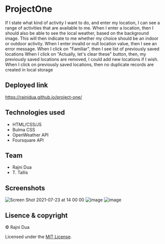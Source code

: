 # ProjectOne

If I state what kind of activity I want to do, and enter my location, I can see a range of activities that are available to me.
When I enter a location,
then I should also be able to see the local weather, based on the background image. This will then indicate to me whether my choice should be an indoor or outdoor activity.
When I enter invalid or null location value, 
then I see an error message.
When I click on "Familiar",
then I see list of previously saved locations
When I click on "Actually, let's clear these" button,
then, my previously saved locations are removed, I could add new locations if I wish.
When I click on previously saved locations,
then no duplicate records are created in local storage


## Deployed link 
https://rajnidua.github.io/project-one/

## Technologies used

* HTML/CSS/JS
* Bulma CSS
* OpenWeather API
* Foursquare API

## Team

* Rajni Dua
* T. Tallis

## Screenshots
![Screen Shot 2021-07-23 at 14 00 00](https://user-images.githubusercontent.com/83541287/126735913-d589f0fc-6350-4810-b8a8-ec4c01f75465.png)
![image](https://user-images.githubusercontent.com/83541287/126735966-abefb75c-1a6a-4377-997f-21c7a204e5da.png)
![image](https://user-images.githubusercontent.com/83541287/126736052-cf91e417-e17f-4fcb-9e87-2eeba069d551.png)


## Lisence & copyright

&copy;  Rajni Dua

Licensed under the [MIT License](LICENCE).



